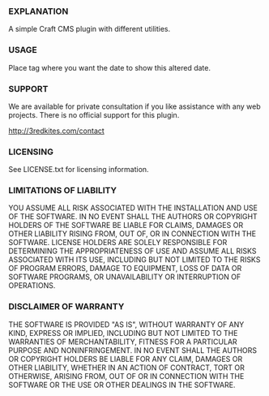### EXPLANATION

A simple Craft CMS plugin with different utilities.


### USAGE

Place tag where you want the date to show this altered date.  



### SUPPORT

We are available for private consultation if you like assistance with any web projects. There is no official support for this plugin.

http://3redkites.com/contact

### LICENSING

See LICENSE.txt for licensing information.



### LIMITATIONS OF LIABILITY

YOU ASSUME ALL RISK ASSOCIATED WITH THE INSTALLATION 
AND USE OF THE SOFTWARE. IN NO EVENT SHALL THE AUTHORS 
OR COPYRIGHT HOLDERS OF THE SOFTWARE BE LIABLE FOR 
CLAIMS, DAMAGES OR OTHER LIABILITY RISING FROM, OUT OF, 
OR IN CONNECTION WITH THE SOFTWARE. LICENSE HOLDERS ARE 
SOLELY RESPONSIBLE FOR DETERMINING THE APPROPRIATENESS 
OF USE AND ASSUME ALL RISKS ASSOCIATED WITH ITS USE, 
INCLUDING BUT NOT LIMITED TO THE RISKS OF PROGRAM ERRORS, 
DAMAGE TO EQUIPMENT, LOSS OF DATA OR SOFTWARE PROGRAMS, 
OR UNAVAILABILITY OR INTERRUPTION OF OPERATIONS.

### DISCLAIMER OF WARRANTY

THE SOFTWARE IS PROVIDED "AS IS", WITHOUT WARRANTY OF ANY 
KIND, EXPRESS OR IMPLIED, INCLUDING BUT NOT LIMITED TO THE 
WARRANTIES OF MERCHANTABILITY, FITNESS FOR A PARTICULAR 
PURPOSE AND NONINFRINGEMENT. IN NO EVENT SHALL THE AUTHORS 
OR COPYRIGHT HOLDERS BE LIABLE FOR ANY CLAIM, DAMAGES OR 
OTHER LIABILITY, WHETHER IN AN ACTION OF CONTRACT, TORT OR 
OTHERWISE, ARISING FROM, OUT OF OR IN CONNECTION WITH THE 
SOFTWARE OR THE USE OR OTHER DEALINGS IN THE SOFTWARE.

